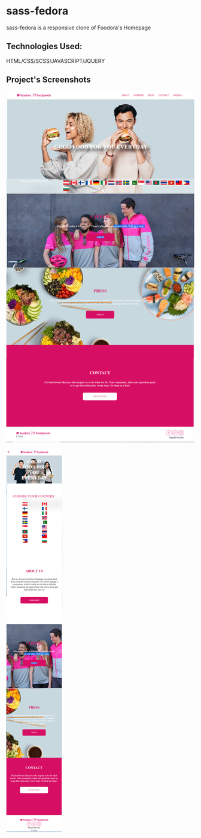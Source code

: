 # sass-fedora

sass-fedora is a responsive clone of Foodora's Homepage

## Technologies Used:

HTML/CSS/SCSS/JAVASCRIPT/JQUERY

## Project's Screenshots

 ![](f.png)
 
 
 ![](foodora2.png)
